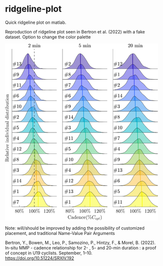# ridgeline-plot
Quick ridgeline plot on matlab.

Reproduction of ridgeline plot seen in Bertron et al. (2022) with a fake dataset. Option to change the color palette


![alt text](https://github.com/PabRD/ridgeline-plot/blob/main/gitHub_Exemple_RidgeLinePlot.png)


Note: will/should be improved by adding the possibility of customized placement, and traditional Name-Value Pair Arguments


Bertron, Y., Bowen, M., Leo, P., Samozino, P., Hintzy, F., & Morel, B. (2022).
In-situ MMP - cadence relationship for 2- , 5- and 20-min duration : a proof of concept in U19 cyclists.
September, 1–10. https://doi.org/10.51224/SRXIV.192

